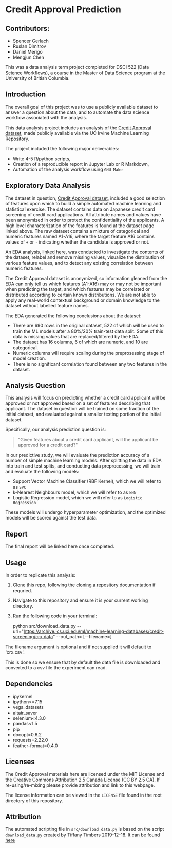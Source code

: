 # Credit Approval Prediction

## Contributors:

-   Spencer Gerlach
-   Ruslan Dimitrov
-   Daniel Merigo
-   Mengjun Chen

This was a data analysis term project completed for DSCI 522 (Data Science Workflows), a course in the Master of Data Science program at the University of British Columbia. 

## Introduction

The overall goal of this project was to use a publicly available dataset to answer a question about the data, and to automate the data science workflow associated with the analysis.

This data analysis project includes an analysis of the [Credit Approval dataset](https://archive-beta.ics.uci.edu/dataset/27/credit+approval), made publicly available via the UC Irvine Machine Learning Repository. 

The project included the following major deliverables: 

- Write 4-5 R/python scripts, 
- Creation of a reproducible report in Jupyter Lab or R Markdown, 
- Automation of the analysis workflow using `GNU Make`

## Exploratory Data Analysis

The dataset in question, [Credit Approval dataset](https://archive-beta.ics.uci.edu/dataset/27/credit+approval), included a good selection of features upon which to build a simple automated machine learning and statistical exercise. The dataset contains data on Japanese credit card screening of credit card applications. All attribute names and values have been anonymized in order to protect the confidentiality of the applicants. A high level characterization of the features is found at the dataset page linked above. The raw dataset contains a mixture of categorical and numeric features named A1-A16, where the target feature A16 contains values of `+` or `-` indicating whether the candidate is approved or not.

An EDA analysis, [linked here](https://github.com/UBC-MDS/Credit_Approval_Prediction/blob/main/src/Exploratory_Data_Analysis.ipynb), was conducted to investigate the contents of the dataset, relabel and remove missing values, visualize the distribution of various feature values, and to detect any existing correlation between numeric features. 

The Credit Approval dataset is anonymized, so information gleaned from the EDA can only tell us which features (A1-A16) may or may not be important when predicting the target, and which features may be correlated or distributed according to certain known distributions. We are not able to apply any real-world contextual background or domain knowledge to the dataset without labelled feature names.

The EDA generated the following conclusions about the dataset:
- There are 690 rows in the original dataset, 522 of which will be used to train the ML models after a 80%/20% train-test data split. Some of this data is missing values that are replaced/filtered by the EDA.
- The dataset has 16 columns, 6 of which are numeric, and 10 are categorical.
- Numeric columns will require scaling during the preprosessing stage of model creation.
- There is no significant correlation found between any two features in the dataset.

## Analysis Question

This analysis will focus on predicting whether a credit card applicant will be approved or not approved based on a set of features describing that applicant. The dataset in question will be trained on some fraction of the initial dataset, and evaluated against a smaller testing portion of the initial dataset.

Specifically, our analysis prediction question is: 

> "Given features about a credit card applicant, will the applicant be approved for a credit card?"

In our predictive study, we will evaluate the prediction accuracy of a number of simple machine learning models. After splitting the data in EDA into train and test splits, and conducting data preprocessing, we will train and evaluate the following models:

- Support Vector Machine Classifier (RBF Kernel), which we will refer to as `SVC`
- k-Nearest Neighbours model, which we will refer to as `kNN`
- Logistic Regression model, which we will refer to as `Logistic Regression`

These models will undergo hyperparameter optimization, and the optimized models will be scored against the test data.

## Report

The final report will be linked here once completed.

## Usage

In order to replicate this analysis:

1. Clone this repo, following the [cloning a repository](https://docs.github.com/en/repositories/creating-and-managing-repositories/cloning-a-repository) documentation if requried.

2. Navigate to this repository and ensure it is your current working directory. 

2. Run the following code in your terminal:

      python src/download_data.py --url="https://archive.ics.uci.edu/ml/machine-learning-databases/credit-screening/crx.data" --out_path=<supply an output location> [--filename=<supply a suitable filename>] 
      
The filename argument is optional and if not supplied it will default to 'crx.csv'. 

This is done so we ensure that by default the data file is downloaded and converted to a csv file the experiment can read.

## Dependencies

-   ipykernel
-   ipython\>=7.15
-   vega_datasets
-   altair_saver
-   selenium\<4.3.0
-   pandas\<1.5
-   pip
-   docopt=0.6.2
-   requests=2.22.0
-   feather-format=0.4.0

## Licenses

The Credit Approval materials here are licensed under the MIT License and the Creative Commons Attribution 2.5 Canada License (CC BY 2.5 CA). If re-using/re-mixing please provide attribution and link to this webpage.

The license information can be viewed in the `LICENSE` file found in the root directory of this repository.

## Attribution

The automated scripting file in `src/download_data.py` is based on the script `download_data.py` created by Tiffany Timbers 2019-12-18. It can be found [here](https://github.com/ttimbers/breast_cancer_predictor/blob/master/src/download_data.py)
